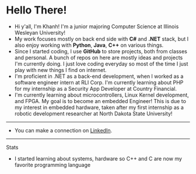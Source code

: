 # Hello There! 

- Hi y'all, I'm Khanh! I'm a junior majoring Computer Science at Illinois Wesleyan University!
- My work focuses mostly on back end side with <b>C#</b> and <b>.NET</b> stack, but I also enjoy working with <b>Python</b>, <b>Java</b>, <b>C++</b> on various things. 
- Since I started coding, I use <b>GitHub</b> to store projects, both from classes and personal. A bunch of repos on here are mostly ideas and projects I'm currently doing. I just love coding everyday so most of the time I just play with new things I find on internet.
- I'm proficient in .NET as a back-end development, when I worked as a software engineer intern at RLI Corp. I'm currently learning about PHP for my internship as a Security App Developer at Country Financial.
- I'm currently learning about microcontrollers, Linux Kernel development, and FPGA. My goal is to become an embedded Engineer! This is due to my interest in embedded hardware, taken after my first internship as a robotic development researcher at North Dakota State University!
--- 
- You can make a connection on <a href="https://www.linkedin.com/in/an-khanh-tran/" target="_blank">LinkedIn</a>. 


---
Stats
- I started learning about systems, hardware so C++ and C are now my favorite programming language
